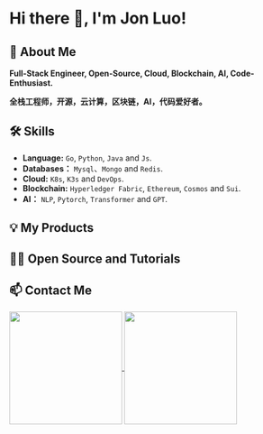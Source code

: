 # Hi there 👋, I'm Jon Luo!

## 🚀 About Me
**Full-Stack Engineer, Open-Source, Cloud, Blockchain, AI, Code-Enthusiast.**

**全栈工程师，开源，云计算，区块链，AI，代码爱好者。**

## 🛠 Skills
- **Language:** `Go`, `Python`, `Java` and `Js`.
- **Databases：** `Mysql`、`Mongo` and `Redis`.
- **Cloud:** `K8s`, `K3s` and `DevOps`.
- **Blockchain:** `Hyperledger Fabric`, `Ethereum`, `Cosmos` and `Sui`.
- **AI：** `NLP`, `Pytorch`, `Transformer` and `GPT`.

## 💡 My Products

## 🧑‍💻 Open Source and Tutorials

## 📫 Contact Me

<a href="https://github.com/jonluo94/jonluo94" style="max-width:50%;" >
  <img height="200" align="center" src="https://github-readme-stats.vercel.app/api?username=jonluo94&count_private=true&theme=radical" />
</a>

<a href="https://github.com/jonluo94/jonluo94" style="max-width:50%;" >
  <img height="200" align="center" src="https://github-readme-stats-one-mu-82.vercel.app/api/top-langs/?username=jonluo94&layout=compact&langs_count=8">
</a>
